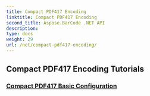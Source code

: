 ```yaml
---
title: Compact PDF417 Encoding
linktitle: Compact PDF417 Encoding
second_title: Aspose.BarCode .NET API
description: 
type: docs
weight: 29
url: /net/compact-pdf417-encoding/
---
```


## Compact PDF417 Encoding Tutorials
### [Compact PDF417 Basic Configuration](./compact-pdf417-basic-configuration/)